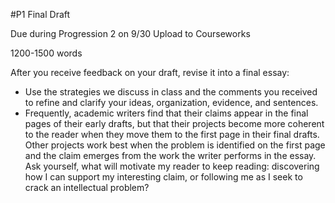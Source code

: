 #P1 Final Draft

Due during Progression 2 on 9/30
Upload to Courseworks

1200-1500 words

After you receive feedback on your draft, revise it into a final essay:  

- Use the strategies we discuss in class and the comments you received to refine and clarify your ideas, organization, evidence, and sentences.
- Frequently, academic writers find that their claims appear in the final pages of their early drafts, but that their projects become more coherent to the reader when they move them to the first page in their final drafts. Other projects work best when the problem is identified on the first page and the claim emerges from the work the writer performs in the essay. Ask yourself, what will motivate my reader to keep reading: discovering how I can support my interesting claim, or following me as I seek to crack an intellectual problem?
